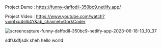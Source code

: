 Project Demo : https://funny-daffodil-350bc9.netlify.app/

Project Video : https://www.youtube.com/watch?v=iqfxu4s6i4Y&ab_channel=GorkCoder

![screencapture-funny-daffodil-350bc9-netlify-app-2023-06-18-13_10_37](https://github.com/sunil9813/Real-estate-website/assets/67497228/011837d1-0937-40cd-8ea2-aa83aefaf649)

sdfskdfjsdk sheh hello world
